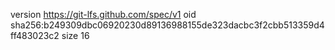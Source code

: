 version https://git-lfs.github.com/spec/v1
oid sha256:b249309dbc06920230d89136988155de323dacbc3f2cbb513359d4ff483023c2
size 16
